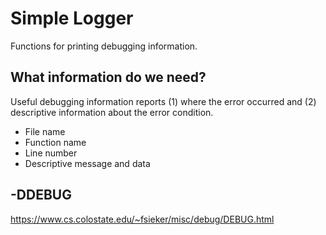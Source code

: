# Simple Logger

Functions for printing debugging information.

## What information do we need?

Useful debugging information reports (1) where the error occurred and (2) descriptive information about the error condition. 

- File name  
- Function name  
- Line number  
- Descriptive message and data


## -DDEBUG

https://www.cs.colostate.edu/~fsieker/misc/debug/DEBUG.html 